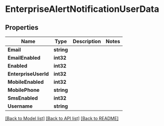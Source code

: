 # EnterpriseAlertNotificationUserData

## Properties

Name | Type | Description | Notes
------------ | ------------- | ------------- | -------------
**Email** | **string** |  | 
**EmailEnabled** | **int32** |  | 
**Enabled** | **int32** |  | 
**EnterpriseUserId** | **int32** |  | 
**MobileEnabled** | **int32** |  | 
**MobilePhone** | **string** |  | 
**SmsEnabled** | **int32** |  | 
**Username** | **string** |  | 

[[Back to Model list]](../README.md#documentation-for-models) [[Back to API list]](../README.md#documentation-for-api-endpoints) [[Back to README]](../README.md)



